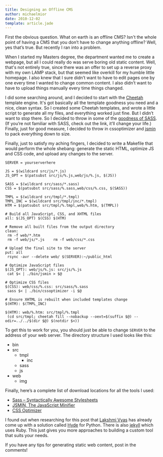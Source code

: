 ```yaml
---
title: Designing an Offline CMS
author: michaelmior
date: 2010-12-02
template: article.jade
---
```

First the obvious question.
What on earth is an offline CMS?
Isn't the whole point of having a CMS that you don’t have to change anything offline? Well, yes that’s true.
But recently I ran into a problem.

When I started my Masters degree, the department wanted me to create a webpage, but all I could really do was serve boring old static content.
Well, that's not entirely true, since there was an offer to set up a reverse proxy with my own LAMP stack, but that seemed like overkill for my humble little homepage.
I also knew that I sure didn’t want to have to edit pages one by one every time I wanted to change common content.
I also didn’t want to have to upload things manually every time things changed.

I did some searching around, and I decided to start with the [Cheetah](http://www.cheetahtemplate.org/) template engine.
It's got basically all the template goodness you need and a nice, clean syntax.
So I created some Cheetah templates, and wrote a little script to generate all my files, and everything worked just fine.
But I didn’t want to stop there.
So I decided to throw in some of the [goodness of SASS](http://wiseheartdesign.com/articles/2010/01/18/the-demise-of-css-why-sass-and-languages-like-it-will-triumph/).
(If you’re not familiar with SASS, check out the link, it’ll change your life.)
Finally, just for good measure, I decided to throw in cssoptimizer and [jsmin](http://www.crockford.com/javascript/jsmin.html) to pack everything down to size.

Finally, just to satisfy my aching fingers, I decided to write a Makefile that would perform the whole shebang: generate the static HTML, optimize JS and CSS code, and upload any changes to the server.

~~~ text
SERVER = yourserverhere

JS = $(wildcard src/js/*.js)
JS_OPT = $(patsubst src/js/%.js,web/js/%.js, $(JS))

SASS = $(wildcard src/sass/*.sass)
CSS = $(patsubst src/sass/%.sass,web/css/%.css, $(SASS))

TMPL = $(wildcard src/tmpl/*.tmpl)
TMPL_INC = $(wildcard src/tmpl/inc/*.tmpl)
HTM = $(patsubst src/tmpl/%.tmpl,web/%.htm, $(TMPL))

# Build all JavaScript, CSS, and XHTML files
all: $(JS_OPT) $(CSS) $(HTM)

# Remove all built files from the output directory
clean:
 rm -f web/*.htm
 rm -f web/js/*.js    rm -f web/css/*.css

# Upload the final site to the server
put: all
 rsync -avr --delete web/ $(SERVER):~/public_html

# Optimize JavaScript files
$(JS_OPT): web/js/%.js: src/js/%.js
 cat $< | ./bin/jsmin > $@

# Optimize CSS files
$(CSS): web/css/%.css: src/sass/%.sass
 sass $< | ./bin/cssoptimizer -i $@

# Ensure XHTML is rebuilt when included templates change
$(HTM): $(TMPL_INC)

$(HTM): web/%.htm: src/tmpl/%.tmpl
 (cd src/tmpl; cheetah fill --nobackup --oext=$(suffix $@) --odir=../../$(dir $@) $(notdir $<))
~~~

To get this to work for you, you should just be able to change `SERVER` to the address of your web server.
The directory structure I used looks like this:

* bin
* src
  * tmpl
    * inc
  * sass
  * js
* web
  * img

Finally, here’s a complete list of download locations for all the tools I used:

* [Sass – Syntactically Awesome Stylesheets](http://sass-lang.com/)
* [JSMIN, The JavaScript Minifier](http://www.crockford.com/javascript/jsmin.html)
* [CSS Optimizer](http://mabblog.com/cssoptimizer/download.html)

I found out when researching for this post that [Lakshmi Vyas](http://twitter.com/lakshmivyas) has already come up with a solution called [Hyde](http://ringce.com/hyde) for Python.
There is also [jekyll](http://jekyllrb.com/) which uses Ruby.
This just gives you more approaches to building a custom tool that suits your needs.

If you have any tips for generating static web content, post in the comments!

